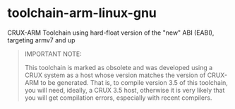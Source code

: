 # toolchain-arm-linux-gnu

CRUX-ARM Toolchain using hard-float version of the "new" ABI (EABI), targeting
armv7 and up

> IMPORTANT NOTE:
>
> This toolchain is marked as obsolete and was developed using a CRUX system
> as a host whose version matches the version of CRUX-ARM to be generated.
> That is, to compile version 3.5 of this toolchain, you will need, ideally, a
> CRUX 3.5 host, otherwise it is very likely that you will get compilation errors, especially with recent compilers.
